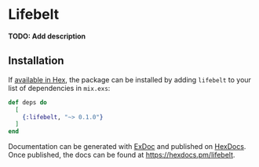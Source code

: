 # Lifebelt

**TODO: Add description**

## Installation

If [available in Hex](https://hex.pm/docs/publish), the package can be installed
by adding `lifebelt` to your list of dependencies in `mix.exs`:

```elixir
def deps do
  [
    {:lifebelt, "~> 0.1.0"}
  ]
end
```

Documentation can be generated with [ExDoc](https://github.com/elixir-lang/ex_doc)
and published on [HexDocs](https://hexdocs.pm). Once published, the docs can
be found at <https://hexdocs.pm/lifebelt>.

